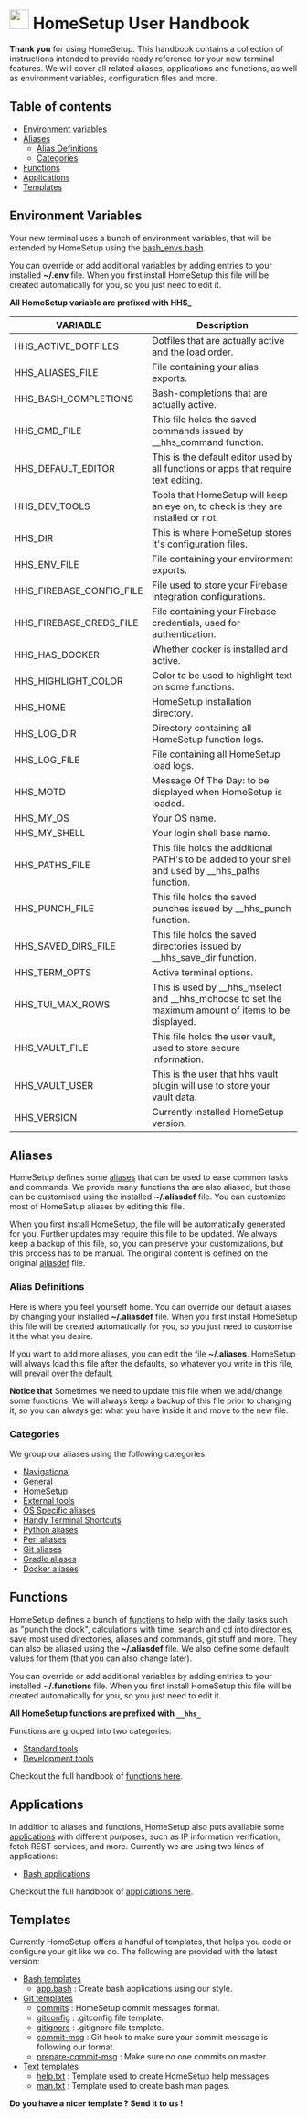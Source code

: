 # <img src="https://iili.io/HvtxC1S.png"  width="34" height="34"> HomeSetup User Handbook

**Thank you** for using HomeSetup. This handbook contains a collection of instructions intended to provide ready
reference for your new terminal features. We will cover all related aliases, applications and functions, as well as 
environment variables, configuration files and more.

## Table of contents

<!-- toc -->

- [Environment variables](#environment-variables)
- [Aliases](#aliases)
  * [Alias Definitions](#alias-definitions)
  * [Categories](#categories)
- [Functions](#functions)
- [Applications](#applications)
- [Templates](#templates)

<!-- tocstop -->

## Environment Variables

Your new terminal uses a bunch of environment variables, that will be extended by HomeSetup using the 
[bash_envs.bash](../../dotfiles/bash/bash_env.bash).

You can override or add additional variables by adding entries to your installed **~/.env** file. When you first 
install HomeSetup this file will be created automatically for you, so you just need to edit it.

**All HomeSetup variable are prefixed with HHS_**

| VARIABLE                  | Description                                                                                           |
|---------------------------|-------------------------------------------------------------------------------------------------------|
| HHS_ACTIVE_DOTFILES       |  Dotfiles that are actually active and the load order.                                                |
| HHS_ALIASES_FILE          |  File containing your alias exports.                                                                  |
| HHS_BASH_COMPLETIONS      |  Bash-completions that are actually active.                                                           |
| HHS_CMD_FILE              |  This file holds the saved commands issued by __hhs_command function.                                 |
| HHS_DEFAULT_EDITOR        |  This is the default editor used by all functions or apps that require text editing.                  |
| HHS_DEV_TOOLS             |  Tools that HomeSetup will keep an eye on, to check is they are installed or not.                     |
| HHS_DIR                   |  This is where HomeSetup stores it's configuration files.                                             |
| HHS_ENV_FILE              |  File containing your environment exports.                                                            |
| HHS_FIREBASE_CONFIG_FILE  |  File used to store your Firebase integration configurations.                                         |
| HHS_FIREBASE_CREDS_FILE   |  File containing your Firebase credentials, used for authentication.                                  |
| HHS_HAS_DOCKER            |  Whether docker is installed and active.                                                              |
| HHS_HIGHLIGHT_COLOR       |  Color to be used to highlight text on some functions.                                                |
| HHS_HOME                  |  HomeSetup installation directory.                                                                    |
| HHS_LOG_DIR               |  Directory containing all HomeSetup function logs.                                                    |
| HHS_LOG_FILE              |  File containing all HomeSetup load logs.                                                             |
| HHS_MOTD                  |  Message Of The Day: to be displayed when HomeSetup is loaded.                                        |
| HHS_MY_OS                 |  Your OS name.                                                                                        |
| HHS_MY_SHELL              |  Your login shell base name.                                                                          |
| HHS_PATHS_FILE            |  This file holds the additional PATH's to be added to your shell and used by __hhs_paths function.    |
| HHS_PUNCH_FILE            |  This file holds the saved punches issued by __hhs_punch function.                                    |
| HHS_SAVED_DIRS_FILE       |  This file holds the saved directories issued by __hhs_save_dir function.                             |
| HHS_TERM_OPTS             |  Active terminal options.                                                                             |
| HHS_TUI_MAX_ROWS          |  This is used by __hhs_mselect and  __hhs_mchoose to set the maximum amount of items to be displayed. |
| HHS_VAULT_FILE            |  This file holds the user vault, used to store secure information.                                    |
| HHS_VAULT_USER            |  This is the user that hhs vault plugin will use to store your vault data.                            |
| HHS_VERSION               |  Currently installed HomeSetup version.                                                               |

## Aliases

HomeSetup defines some [aliases](../../README.md#aliases) that can be used to ease common tasks and commands. We provide many functions tha are 
also aliased, but those can be customised using the installed **~/.aliasdef** file. You can customize most of HomeSetup 
aliases by editing this file. 

When you first install HomeSetup, the file will be automatically generated for you. Further updates may require this 
file to be updated. We always keep a backup of this file, so, you can preserve your customizations, but this process has 
to be manual. The original content is defined on the original [aliasdef](../../dotfiles/aliasdef) file.

### Alias Definitions

Here is where you feel yourself home. You can override our default aliases by changing your installed **~/.aliasdef** file. 
When you first install HomeSetup this file will be created automatically for you, so you just need to customise it the 
what you desire.

If you want to add more aliases, you can edit the file **~/.aliases**. HomeSetup will always load this file after the defaults, so whatever you write in this file, will prevail over the default.

**Notice that** Sometimes we need to update this file when we add/change some functions. We will always keep a backup of this file prior to 
changing it, so you can always get what you have inside it and move to the new file.

### Categories

We group our aliases using the following categories:

- [Navigational](../../README.md#navigational)
- [General](../../README.md#general)
- [HomeSetup](../../README.md#homesetup)
- [External tools](../../README.md#external-tools)
- [OS Specific aliases](../../README.md#os-specific-aliases)
- [Handy Terminal Shortcuts](../../README.md#handy-terminal-shortcuts)
- [Python aliases](../../README.md#python-aliases)
- [Perl aliases](../../README.md#perl-aliases)
- [Git aliases](../../README.md#git-aliases)
- [Gradle aliases](../../README.md#gradle-aliases)
- [Docker aliases](../../README.md#docker-aliases)

## Functions

HomeSetup defines a bunch of [functions](../../README.md#functions) to help with the daily tasks such as "punch the clock", 
calculations with time, search and cd into directories, save most used directories, aliases and commands, git stuff and more. 
They can also be aliased using the **~/.aliasdef** file. We also define some default values for them (that you can also change later).

You can override or add additional variables by adding entries to your installed **~/.functions** file. When you first 
install HomeSetup this file will be created automatically for you, so you just need to edit it.

**All HomeSetup functions are prefixed with `__hhs_`**

Functions are grouped into two categories:

- [Standard tools](../../README.md#standard-tools)
- [Development tools](../../README.md#development-tools)

Checkout the full handbook of [functions here](pages/functions.md).

## Applications

In addition to aliases and functions, HomeSetup also puts available some [applications](../../README.md#applications)
with different purposes, such as IP information verification, fetch REST services, and more. Currently we are using two
kinds of applications:

- [Bash applications](../../README.md#applications)

Checkout the full handbook of [applications here](pages/applications.md).

## Templates

Currently HomeSetup offers a handful of templates, that helps you code or configure your git like we do. The following
are provided with the latest version:

- [Bash templates](../../templates/bash)
    * [app.bash](../../templates/bash/app.bash) : Create bash applications using our style.
- [Git templates](../../templates/git)
    * [commits](../../templates/git/commits) : HomeSetup commit messages format.
    * [gitconfig](../../templates/git/gitconfig) : .gitconfig file template.
    * [gitignore](../../templates/git/gitignore) : .gitignore file template.
    * [commit-msg](../../templates/git/hooks/commit-msg) : Git hook to make sure your commit message is following our format.
    * [prepare-commit-msg](../../templates/git/hooks/prepare-commit-msg) : Make sure no one commits on master.
- [Text templates](../../templates/txt)
    * [help.txt](../../templates/txt/help.txt) : Template used to create HomeSetup help messages.
    * [man.txt](../../templates/txt/man.txt) : Template used to create bash man pages.

**Do you have a nicer template ? Send it to us !**
